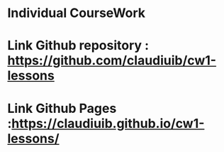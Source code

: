 #  Individual CourseWork

# Link Github repository : https://github.com/claudiuib/cw1-lessons
# Link Github Pages :https://claudiuib.github.io/cw1-lessons/
